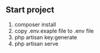 
## Start project

1. composer install
2. copy .env.exaple file to .env file
3. php artisan key:generate
4. php artisan serve
